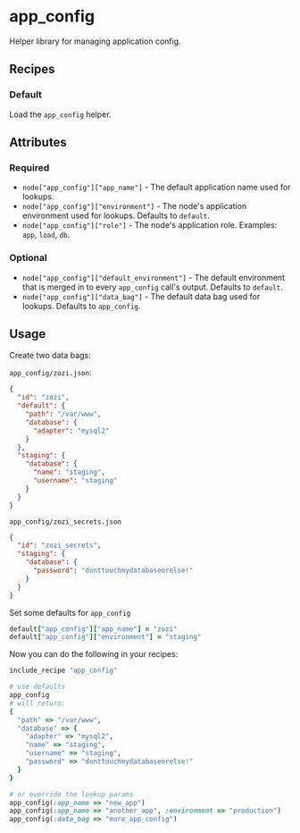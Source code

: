 # app_config

Helper library for managing application config.

## Recipes

### Default

Load the `app_config` helper.

## Attributes

### Required

* `node["app_config"]["app_name"]` - The default application name used for lookups.
* `node["app_config"]["environment"]` - The node's application environment used for lookups. Defaults to `default`.
* `node["app_config"]["role"]` - The node's application role. Examples: `app`, `load`, `db`.

### Optional

* `node["app_config"]["default_environment"]` - The default environment that is merged in to every `app_config` call's output. Defaults to `default`.
* `node["app_config"]["data_bag"]` - The default data bag used for lookups. Defaults to `app_config`.

## Usage

Create two data bags:

`app_config/zozi.json`:

```json
{
  "id": "zozi",
  "default": {
    "path": "/var/www",
    "database": {
      "adapter": "mysql2"
    }
  },
  "staging": {
    "database": {
      "name": "staging",
      "username": "staging"
    }
  }
}
```

`app_config/zozi_secrets.json`

```json
{
  "id": "zozi_secrets",
  "staging": {
    "database": {
      "password": "donttouchmydatabaseorelse!"
    }
  }
}
```

Set some defaults for `app_config`

```ruby
default["app_config"]["app_name"] = "zozi"
default["app_config"]["environment"] = "staging"
```

Now you can do the following in your recipes:

```ruby
include_recipe "app_config"

# use defaults
app_config
# will return:
{
  "path" => "/var/www",
  "database" => {
    "adapter" => "mysql2",
    "name" => "staging",
    "username" => "staging",
    "password" => "donttouchmydatabaseorelse!"
  }
}

# or override the lookup params
app_config(:app_name => "new_app")
app_config(:app_name => "another_app", :environment => "production")
app_config(:data_bag => "more_app_config")
```
